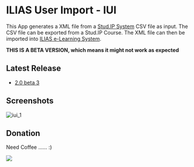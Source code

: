 # ILIAS User Import - IUI
This App generates a XML file from a [Stud.IP System](http://www.studip.de/) CSV file as input. The CSV file can be exported from a Stud.IP Course.
The XML file can then be imported into [ILIAS e-Learning System](http://www.ilias.de/).

**THIS IS A BETA VERSION, which means it might not work as expected**

## Latest Release
  * [2.0 beta 3](https://github.com/iFadi/ilias-userimport/releases/download/2.0.beta3/IUI_2_beta3.jar)

## Screenshots
![iui_1](https://dl.dropbox.com/u/3098106/IUI/IUI_2.0.0_beta.png)

## Donation
Need Coffee ...... :)

[<img src="https://www.paypalobjects.com/en_US/i/btn/btn_donate_LG.gif">](https://www.paypal.com/cgi-bin/webscr?cmd=_donations&business=fadi_asbih%40yahoo%2ede&lc=US&item_name=Support%20Developing%20ILIAS%20User%20Import&no_note=0&currency_code=EUR&bn=PP%2dDonationsBF%3abtn_donate_LG%2egif%3aNonHostedGuest)

